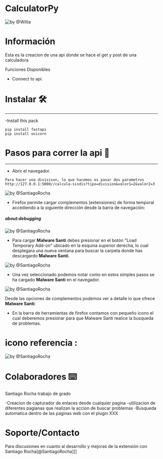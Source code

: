 # CalculatorPy

![by @Willia](https://raw.githubusercontent.com/wil7y/CalculatorPy/Pictures/py1.PNG "Calculadora PY---Api")

# Información
Esta es la creacion de una api donde se hace el get y post de una calculadora

Funciones Disponibles
- Connect to api.

# Instalar 🛠️
- - - - - - - - - - - - - - - - - - - - - - - - -
-Install this pack
```
pip install fastapi
pip install uvicorn
```

# Pasos para correr la api 🚀
- - - - - - - - - - - - - - - - - - - - - - - - -

- Abrir el navegador.
```
Para hacer una divisison, lo que hacemos es pasar dos parametros
http://127.0.0.1:5000//calcula-sisdis?tipo=division&valor1=2&valor2=3
```
 ![by @SantiagoRocha](https://raw.githubusercontent.com/wil7y/MalwareSanti/master/Pictures/Malware1.PNG "Abrir firefox")

- Firefox permite cargar complementos (extensiones) de forma temporal accediendo a la siguiente dirección desde la barra de navegación:

##### about:debugging

![by @SantiagoRocha](https://raw.githubusercontent.com/wil7y/MalwareSanti/master/Pictures/Malware2.PNG "about debugging")

- Para cargar **Malware Santi** debes presionar en el botón "Load Temporary Add-on" ubicado en la esquina superior derecha, lo cual desplegara una nueva ventana para buscar la carpeta donde has descargardo **Malware Santi**.
	
![by @SantiagoRocha](https://raw.githubusercontent.com/wil7y/MalwareSanti/master/Pictures/Malware3.PNG "Malware Santi manifest.json")

- Una vez seleccionado podemos notar como en estos simples pasos se ha cargado **Malware Santi** en el navegador.

![by @SantiagoRocha](https://raw.githubusercontent.com/wil7y/MalwareSanti/master/Pictures/Malware4.PNG "Malware Santi instalación temporal")

Desde las opciones de complementos podemos ver a detalle lo que ofrece **Malware Santi**:
- En la barra de herramientas de firefox contamos con pequeño icono el cual deberemos presionar para que Malware Santi realice la busqueda de problemas.

# icono referencia :

![by @SantiagoRocha](https://raw.githubusercontent.com/wil7y/MalwareSanti/master/Pictures/Malware5.PNG  "Malware Santi icon")


# Colaboradores ⌨️

Santiago Rocha trabajo de grado

-Creacion de capturador de enlaces desde cualquier pagina
-utilizacion de diferentes pagianas que realizan la accion de buscar problemas
-Busqueda automatica dentro de las paginas web con el plugin XXX

# Soporte/Contacto
Para discusiones en cuanto al desarrollo y mejoras de la extensión con Santiago Rocha[@SantiagoRocha][]
